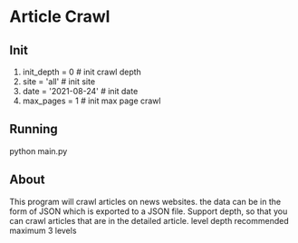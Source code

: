 # Article Crawl

## Init
1. init_depth = 0  # init crawl depth
2. site = 'all'  # init site
3. date = '2021-08-24'  # init date
4. max_pages = 1 # init max page crawl

## Running
python main.py


## About
This program will crawl articles on news websites. the data can be in the form of JSON which is exported to a JSON file.
Support depth, so that you can crawl articles that are in the detailed article. level depth recommended maximum 3 levels
